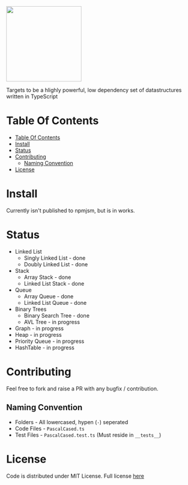 <img width=200 src="https://raw.githubusercontent.com/yashshah1/datastructures-ts/master/assets/logo.png">

Targets to be a hlighly powerful, low dependency set of datastructures written in TypeScript

# Table Of Contents

- [Table Of Contents](#table-of-contents)
- [Install](#install)
- [Status](#status)
- [Contributing](#contributing)
  - [Naming Convention](#naming-convention)
- [License](#license)

# Install

Currently isn't published to npmjsm, but is in works.

# Status

- Linked List
  - Singly Linked List - done
  - Doubly Linked List - done
- Stack
  - Array Stack - done
  - Linked List Stack - done
- Queue
  - Array Queue - done
  - Linked List Queue - done
- Binary Trees
  - Binary Search Tree - done
  - AVL Tree - in progress
- Graph - in progress
- Heap - in progress
- Priority Queue - in progress
- HashTable - in progress

# Contributing

Feel free to fork and raise a PR with any bugfix / contribution.

## Naming Convention

- Folders - All lowercased, hypen (`-`) seperated
- Code Files - `PascalCased.ts`
- Test Files - `PascalCased.test.ts` (Must reside in `__tests__`)

# License

Code is distributed under MIT License. Full license [here](https://github.com/yashshah1/datastructures-ts/blob/master/LICENSE)
